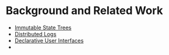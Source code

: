 # Background and Related Work

* [Immutable State Trees](background-and-related-work--immutable-state-trees.md)
* [Distributed Logs](background-and-related-work--distributed-logs.md)
* [Declarative User Interfaces](background-and-related-work--declarative-user-interfaces.md)
* 